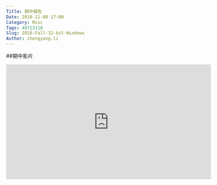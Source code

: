 ```yaml
---
Title: 期中報告
Date: 2018-11-08 17:00
Category: Misc
Tags: 40723110
Slug: 2018-Fall-32-bit-Windows
Author: zhengyang.li
---
```


##期中影片

<iframe width="560" height="315" src="https://www.youtube.com/embed/CW06Ja7iE6s" frameborder="0" allow="accelerometer; autoplay; encrypted-media; gyroscope; picture-in-picture" allowfullscreen></iframe>